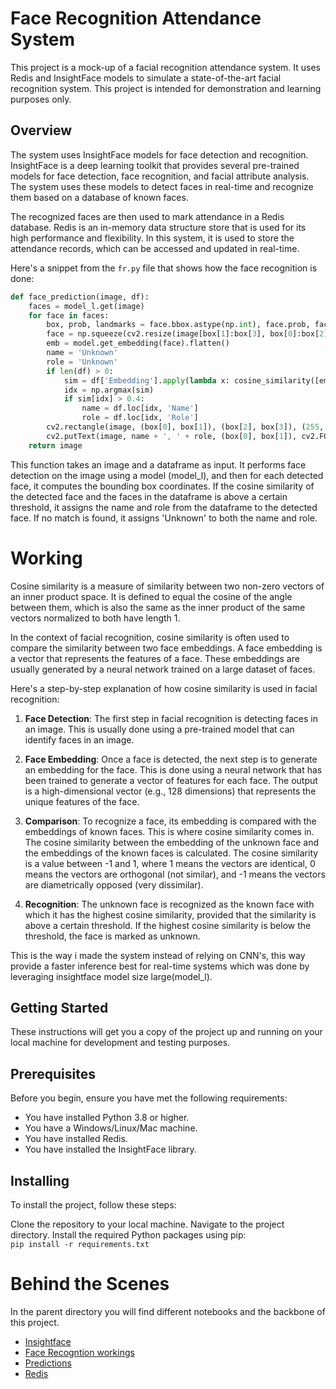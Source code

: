 # Face Recognition Attendance System

This project is a mock-up of a facial recognition attendance system. It uses Redis and InsightFace models to simulate a state-of-the-art facial recognition system. This project is intended for demonstration and learning purposes only.

## Overview

The system uses InsightFace models for face detection and recognition. InsightFace is a deep learning toolkit that provides several pre-trained models for face detection, face recognition, and facial attribute analysis. The system uses these models to detect faces in real-time and recognize them based on a database of known faces.

The recognized faces are then used to mark attendance in a Redis database. Redis is an in-memory data structure store that is used for its high performance and flexibility. In this system, it is used to store the attendance records, which can be accessed and updated in real-time.

Here's a snippet from the `fr.py` file that shows how the face recognition is done:

```python
def face_prediction(image, df):
    faces = model_l.get(image)
    for face in faces:
        box, prob, landmarks = face.bbox.astype(np.int), face.prob, face.landmark.astype(np.int)
        face = np.squeeze(cv2.resize(image[box[1]:box[3], box[0]:box[2]], (112, 112)))
        emb = model.get_embedding(face).flatten()
        name = 'Unknown'
        role = 'Unknown'
        if len(df) > 0:
            sim = df['Embedding'].apply(lambda x: cosine_similarity([emb], [x])[0][0])
            idx = np.argmax(sim)
            if sim[idx] > 0.4:
                name = df.loc[idx, 'Name']
                role = df.loc[idx, 'Role']
        cv2.rectangle(image, (box[0], box[1]), (box[2], box[3]), (255, 0, 0), 2)
        cv2.putText(image, name + ', ' + role, (box[0], box[1]), cv2.FONT_HERSHEY_SIMPLEX, 0.5, (255, 255, 255), 2)
    return image
```
This function takes an image and a dataframe as input. It performs face detection on the image using a model (model_l), and then for each detected face, it computes the bounding box coordinates. If the cosine similarity of the detected face and the faces in the dataframe is above a certain threshold, it assigns the name and role from the dataframe to the detected face. If no match is found, it assigns 'Unknown' to both the name and role.
# Working
Cosine similarity is a measure of similarity between two non-zero vectors of an inner product space. It is defined to equal the cosine of the angle between them, which is also the same as the inner product of the same vectors normalized to both have length 1.

In the context of facial recognition, cosine similarity is often used to compare the similarity between two face embeddings. A face embedding is a vector that represents the features of a face. These embeddings are usually generated by a neural network trained on a large dataset of faces.

Here's a step-by-step explanation of how cosine similarity is used in facial recognition:

1. **Face Detection**: The first step in facial recognition is detecting faces in an image. This is usually done using a pre-trained model that can identify faces in an image.

2. **Face Embedding**: Once a face is detected, the next step is to generate an embedding for the face. This is done using a neural network that has been trained to generate a vector of features for each face. The output is a high-dimensional vector (e.g., 128 dimensions) that represents the unique features of the face.

3. **Comparison**: To recognize a face, its embedding is compared with the embeddings of known faces. This is where cosine similarity comes in. The cosine similarity between the embedding of the unknown face and the embeddings of the known faces is calculated. The cosine similarity is a value between -1 and 1, where 1 means the vectors are identical, 0 means the vectors are orthogonal (not similar), and -1 means the vectors are diametrically opposed (very dissimilar).

4. **Recognition**: The unknown face is recognized as the known face with which it has the highest cosine similarity, provided that the similarity is above a certain threshold. If the highest cosine similarity is below the threshold, the face is marked as unknown.

This is the way i made the system instead of relying on CNN's, this way provide a faster inference best for real-time systems which was done by leveraging insightface model size large(model_l).

## Getting Started
These instructions will get you a copy of the project up and running on your local machine for development and testing purposes.

## Prerequisites
Before you begin, ensure you have met the following requirements:

- You have installed Python 3.8 or higher.
- You have a Windows/Linux/Mac machine.
- You have installed Redis.
- You have installed the InsightFace library.

## Installing
To install the project, follow these steps:

Clone the repository to your local machine.
Navigate to the project directory.
Install the required Python packages using pip:<br>
``
pip install -r requirements.txt
``

# Behind the Scenes
In the parent directory you will find different notebooks and the backbone of this project.
- [Insightface](understanding_insightface.ipynb)
- [Face Recogntion workings](fast_face_recognition.ipynb)
- [Predictions](predictions.ipynb)
- [Redis](save_and_fetch_from_redis.ipynb)


